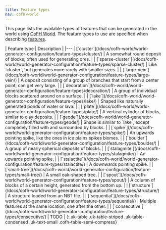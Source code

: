 ```yaml
---
title: Feature types
nav: cofh-world
---
```


This page lists the available types of features that can be generated in the
world using [CoFH World](/docs/cofh-world/). The feature types to use are
specified when describing
[features](/docs/cofh-world/world-generator-configuration/feature-format/).

<div class="uk-overflow-container" markdown="block">
| Feature type | Description |
|---
| [`cluster`](/docs/cofh-world/world-generator-configuration/feature-types/cluster/) | A somewhat round deposit of blocks; often used for generating ores. |
| [`sparse-cluster`](/docs/cofh-world/world-generator-configuration/feature-types/sparse-cluster/) | Like `cluster`, but generates more rarely with smaller sizes. |
| [`large-vein`](/docs/cofh-world/world-generator-configuration/feature-types/large-vein/) | A deposit consisting of a group of branches that start from a center point; can get very large. |
| [`decoration`](/docs/cofh-world/world-generator-configuration/feature-types/decoration/) | A group of individual blocks scattered around on a surface. |
| [`lake`](/docs/cofh-world/world-generator-configuration/feature-types/lake/) | Shaped like naturally generated ponds of water or lava. |
| [`plate`](/docs/cofh-world/world-generator-configuration/feature-types/plate/) | A vertical cylinder of blocks, similar to clay deposits. |
| [`geode`](/docs/cofh-world/world-generator-configuration/feature-types/geode/) | Shape is similar to `lake`, except completely filled with and surrounded by blocks. |
| [`spike`](/docs/cofh-world/world-generator-configuration/feature-types/spike/) | An upwards pointing spike, like the ones in ice plains spikes biomes. |
| [`boulder`](/docs/cofh-world/world-generator-configuration/feature-types/boulder/) | A group of nearly spherical deposits of blocks. |
| [`stalagmite`](/docs/cofh-world/world-generator-configuration/feature-types/stalagmite/) | An upwards pointing spike. |
| [`stalactite`](/docs/cofh-world/world-generator-configuration/feature-types/stalactite/) | A downwards pointing spike. |
| [`small-tree`](/docs/cofh-world/world-generator-configuration/feature-types/small-tree/) | A small oak-shaped tree. |
| [`spout`](/docs/cofh-world/world-generator-configuration/feature-types/spout/) | A column of blocks of a certain height, generated from the bottom up. |
| [`structure`](/docs/cofh-world/world-generator-configuration/feature-types/structure/) | A structure loaded from an NBT file. |
| [`sequential`](/docs/cofh-world/world-generator-configuration/feature-types/sequential/) | Multiple features at the same location, one after the other. |
| [`consecutive`](/docs/cofh-world/world-generator-configuration/feature-types/consecutive/) | TODO |
{:.uk-table .uk-table-striped .uk-table-condensed .uk-text-small .cofh-table-semi-compress}
</div>
